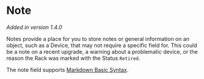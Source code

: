 # Note

_Added in version 1.4.0_ <!-- markdownlint-disable-line MD036 -->

Notes provide a place for you to store notes or general information on an object, such as a Device, that may not require a specific field for. This could be a note on a recent upgrade, a warning about a problematic device, or the reason the Rack was marked with the Status `Retired`.

The note field supports [Markdown Basic Syntax](https://www.markdownguide.org/cheat-sheet/#basic-syntax).
